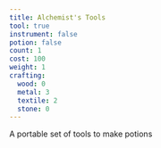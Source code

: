 ```yaml
---
title: Alchemist's Tools
tool: true
instrument: false
potion: false
count: 1
cost: 100
weight: 1
crafting:
  wood: 0
  metal: 3
  textile: 2
  stone: 0
---
```


A portable set of tools to make potions

